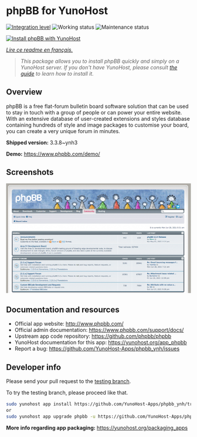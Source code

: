 <!--
N.B.: This README was automatically generated by https://github.com/YunoHost/apps/tree/master/tools/README-generator
It shall NOT be edited by hand.
-->

# phpBB for YunoHost

[![Integration level](https://dash.yunohost.org/integration/phpbb.svg)](https://dash.yunohost.org/appci/app/phpbb) ![Working status](https://ci-apps.yunohost.org/ci/badges/phpbb.status.svg) ![Maintenance status](https://ci-apps.yunohost.org/ci/badges/phpbb.maintain.svg)

[![Install phpBB with YunoHost](https://install-app.yunohost.org/install-with-yunohost.svg)](https://install-app.yunohost.org/?app=phpbb)

*[Lire ce readme en français.](./README_fr.md)*

> *This package allows you to install phpBB quickly and simply on a YunoHost server.
If you don't have YunoHost, please consult [the guide](https://yunohost.org/#/install) to learn how to install it.*

## Overview

phpBB is a free flat-forum bulletin board software solution that can be used to stay in touch with a group of people or can power your entire website. With an extensive database of user-created extensions and styles database containing hundreds of style and image packages to customise your board, you can create a very unique forum in minutes.


**Shipped version:** 3.3.8~ynh3

**Demo:** https://www.phpbb.com/demo/

## Screenshots

![Screenshot of phpBB](./doc/screenshots/screenshot.png)

## Documentation and resources

* Official app website: <http://www.phpbb.com/>
* Official admin documentation: <https://www.phpbb.com/support/docs/>
* Upstream app code repository: <https://github.com/phpbb/phpbb>
* YunoHost documentation for this app: <https://yunohost.org/app_phpbb>
* Report a bug: <https://github.com/YunoHost-Apps/phpbb_ynh/issues>

## Developer info

Please send your pull request to the [testing branch](https://github.com/YunoHost-Apps/phpbb_ynh/tree/testing).

To try the testing branch, please proceed like that.

``` bash
sudo yunohost app install https://github.com/YunoHost-Apps/phpbb_ynh/tree/testing --debug
or
sudo yunohost app upgrade phpbb -u https://github.com/YunoHost-Apps/phpbb_ynh/tree/testing --debug
```

**More info regarding app packaging:** <https://yunohost.org/packaging_apps>
